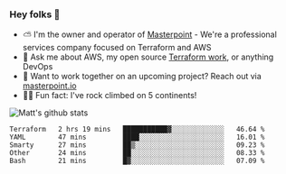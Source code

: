 

### Hey folks 👋

- ⛅️ I'm the owner and operator of [Masterpoint](https://masterpoint.io) - We're a professional services company focused on Terraform and AWS
- 💬 Ask me about AWS, my open source [Terraform work](https://github.com/masterpointio?q=terraform&type=&language=hcl), or anything DevOps
- 🔨 Want to work together on an upcoming project? Reach out via [masterpoint.io](https://masterpoint.io)
- 🧗‍♂️ Fun fact: I've rock climbed on 5 continents! 


![Matt's github stats](https://github-readme-stats.vercel.app/api?username=Gowiem&count_private=true&theme=cobalt&show_icons=true)

<!--START_SECTION:waka-->
```text
Terraform   2 hrs 19 mins   ███████████▓░░░░░░░░░░░░░   46.64 % 
YAML        47 mins         ████░░░░░░░░░░░░░░░░░░░░░   16.01 % 
Smarty      27 mins         ██▒░░░░░░░░░░░░░░░░░░░░░░   09.23 % 
Other       24 mins         ██░░░░░░░░░░░░░░░░░░░░░░░   08.33 % 
Bash        21 mins         █▓░░░░░░░░░░░░░░░░░░░░░░░   07.09 % 
```
<!--END_SECTION:waka-->
